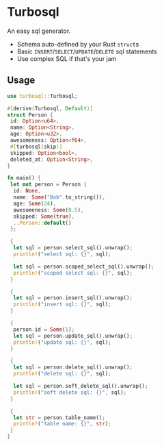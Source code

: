 # Turbosql

An easy sql generator.

- Schema auto-defined by your Rust `struct`s
- Basic `INSERT`/`SELECT`/`UPDATE`/`DELETE` sql statements
- Use complex SQL if that's your jam

## Usage

```rust
use turbosql::Turbosql;

#[derive(Turbosql, Default)]
struct Person {
 id: Option<u64>,
 name: Option<String>,
 age: Option<u32>,
 awesomeness: Option<f64>,
 #[turbosql(skip)]
 skipped: Option<bool>,
 deleted_at: Option<String>,
}

fn main() {
 let mut person = Person {
  id: None,
  name: Some("Bob".to_string()),
  age: Some(24),
  awesomeness: Some(0.5),
  skipped: Some(true),
  ..Person::default()
 };

 {
  let sql = person.select_sql().unwrap();
  println!("select sql: {}", sql);

  let sql = person.scoped_select_sql().unwrap();
  println!("scoped select sql: {}", sql);
 }

 {
  let sql = person.insert_sql().unwrap();
  println!("insert sql: {}", sql);
 }

 {
  person.id = Some(1);
  let sql = person.update_sql().unwrap();
  println!("update sql: {}", sql);
 }

 {
  let sql = person.delete_sql().unwrap();
  println!("delete sql: {}", sql);

  let sql = person.soft_delete_sql().unwrap();
  println!("soft delete sql: {}", sql);
 }

 {
  let str = person.table_name();
  println!("table name: {}", str);
 }
}

```

